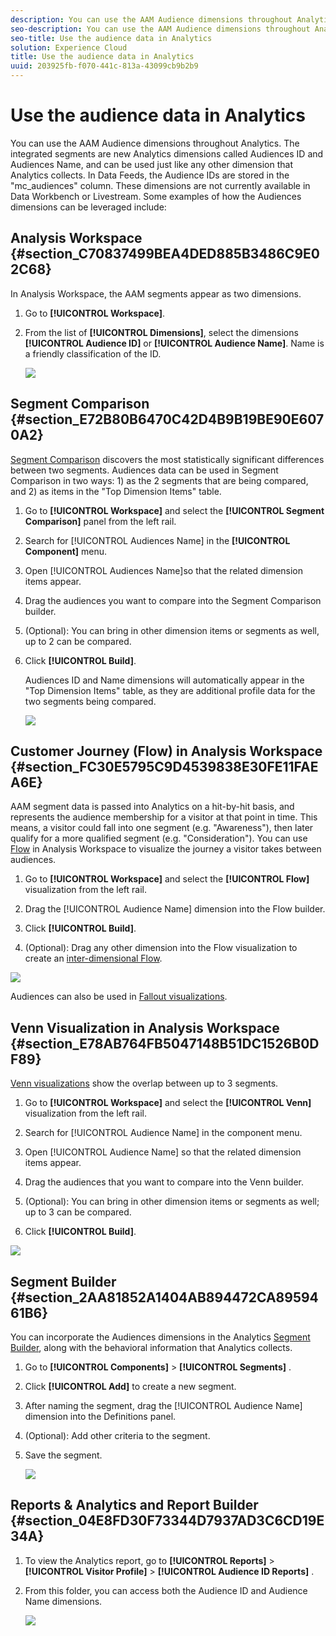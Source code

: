 ```yaml
---
description: You can use the AAM Audience dimensions throughout Analytics. The integrated segments are new Analytics dimensions called Audiences ID and Audiences Name, and can be used just like any other dimension that Analytics collects. In Data Feeds, the Audience IDs are stored in the "mc_audiences" column. These dimensions are not currently available in Data Workbench or Livestream. Some examples of how the Audiences dimensions can be leveraged include 
seo-description: You can use the AAM Audience dimensions throughout Analytics. The integrated segments are new Analytics dimensions called Audiences ID and Audiences Name, and can be used just like any other dimension that Analytics collects. In Data Feeds, the Audience IDs are stored in the "mc_audiences" column. These dimensions are not currently available in Data Workbench or Livestream. Some examples of how the Audiences dimensions can be leveraged include 
seo-title: Use the audience data in Analytics
solution: Experience Cloud
title: Use the audience data in Analytics
uuid: 203925fb-f070-441c-813a-43099cb9b2b9
---
```


# Use the audience data in Analytics

You can use the AAM Audience dimensions throughout Analytics. The integrated segments are new Analytics dimensions called Audiences ID and Audiences Name, and can be used just like any other dimension that Analytics collects. In Data Feeds, the Audience IDs are stored in the "mc_audiences" column. These dimensions are not currently available in Data Workbench or Livestream. Some examples of how the Audiences dimensions can be leveraged include:

## Analysis Workspace {#section_C70837499BEA4DED885B3486C9E02C68}

In Analysis Workspace, the AAM segments appear as two dimensions.

1. Go to **[!UICONTROL Workspace]**.
1. From the list of **[!UICONTROL Dimensions]**, select the dimensions **[!UICONTROL Audience ID]** or **[!UICONTROL Audience Name]**. Name is a friendly classification of the ID.

   ![](assets/aw-mcaudiences.png)

## Segment Comparison {#section_E72B80B6470C42D4B9B19BE90E6070A2}

[Segment Comparison](https://marketing.adobe.com/resources/help/en_US/analytics/analysis-workspace/segment-comparison.html) discovers the most statistically significant differences between two segments. Audiences data can be used in Segment Comparison in two ways: 1) as the 2 segments that are being compared, and 2) as items in the "Top Dimension Items" table.

1. Go to **[!UICONTROL Workspace]** and select the **[!UICONTROL Segment Comparison]** panel from the left rail.

1. Search for [!UICONTROL Audiences Name] in the **[!UICONTROL Component]** menu.

1. Open [!UICONTROL Audiences Name]so that the related dimension items appear.
1. Drag the audiences you want to compare into the Segment Comparison builder.
1. (Optional): You can bring in other dimension items or segments as well, up to 2 can be compared.
1. Click **[!UICONTROL Build]**.

   Audiences ID and Name dimensions will automatically appear in the "Top Dimension Items" table, as they are additional profile data for the two segments being compared.

   ![](assets/aud-segcompare.png)

## Customer Journey (Flow) in Analysis Workspace {#section_FC30E5795C9D4539838E30FE11FAEA6E}

AAM segment data is passed into Analytics on a hit-by-hit basis, and represents the audience membership for a visitor at that point in time. This means, a visitor could fall into one segment (e.g. "Awareness"), then later qualify for a more qualified segment (e.g. "Consideration"). You can use [Flow](https://marketing.adobe.com/resources/help/en_US/analytics/analysis-workspace/flow.html) in Analysis Workspace to visualize the journey a visitor takes between audiences.

1. Go to **[!UICONTROL Workspace]** and select the **[!UICONTROL Flow]** visualization from the left rail.

1. Drag the [!UICONTROL Audience Name] dimension into the Flow builder.
1. Click **[!UICONTROL Build]**.
1. (Optional): Drag any other dimension into the Flow visualization to create an [inter-dimensional Flow](https://marketing.adobe.com/resources/help/en_US/analytics/analysis-workspace/multi-dimensional-flow.html).

![](assets/flow-aamaudiences.png)

Audiences can also be used in [Fallout visualizations](https://marketing.adobe.com/resources/help/en_US/analytics/analysis-workspace/fallout_flow.html).

## Venn Visualization in Analysis Workspace {#section_E78AB764FB5047148B51DC1526B0DF89}

[Venn visualizations](https://marketing.adobe.com/resources/help/en_US/analytics/analysis-workspace/venn.html) show the overlap between up to 3 segments.

1. Go to **[!UICONTROL Workspace]** and select the **[!UICONTROL Venn]** visualization from the left rail.

1. Search for [!UICONTROL Audience Name] in the component menu.
1. Open [!UICONTROL Audience Name] so that the related dimension items appear.
1. Drag the audiences that you want to compare into the Venn builder.
1. (Optional): You can bring in other dimension items or segments as well; up to 3 can be compared.
1. Click **[!UICONTROL Build]**.

![](assets/venn-viz.png)

## Segment Builder {#section_2AA81852A1404AB894472CA8959461B6}

You can incorporate the Audiences dimensions in the Analytics [Segment Builder](https://marketing.adobe.com/resources/help/en_US/analytics/segment/seg_build.html), along with the behavioral information that Analytics collects.

1. Go to  **[!UICONTROL Components]** > **[!UICONTROL Segments]** .
1. Click **[!UICONTROL Add]** to create a new segment.
1. After naming the segment, drag the [!UICONTROL Audience Name] dimension into the Definitions panel.
1. (Optional): Add other criteria to the segment.
1. Save the segment.

   ![](assets/aud-segbuilder.png)

## Reports & Analytics and Report Builder {#section_04E8FD30F73344D7937AD3C6CD19E34A}

1. To view the Analytics report, go to  **[!UICONTROL Reports]** > **[!UICONTROL Visitor Profile]** > **[!UICONTROL Audience ID Reports]** .
1. From this folder, you can access both the Audience ID and Audience Name dimensions.

   ![](assets/mc-audiences.png)

